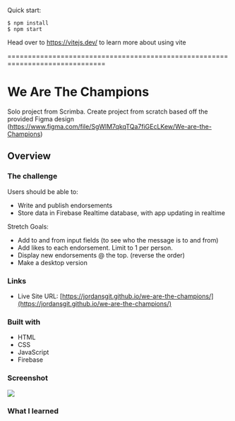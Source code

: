 Quick start:

```
$ npm install
$ npm start
````

Head over to https://vitejs.dev/ to learn more about using vite

==============================================================================

# We Are The Champions 

Solo project from Scrimba. Create project from scratch based off the provided Figma design 
(https://www.figma.com/file/SgWlM7qkqTQa7fiGEcLKew/We-are-the-Champions)

## Overview

### The challenge

Users should be able to:
- Write and publish endorsements 
- Store data in Firebase Realtime database, with app updating in realtime 

Stretch Goals: 
- Add to and from input fields (to see who the message is to and from)
- Add likes to each endorsement. Limit to 1 per person. 
- Display new endorsements @ the top. (reverse the order)
- Make a desktop version 

### Links

- Live Site URL: [https://jordansgit.github.io/we-are-the-champions/](https://jordansgit.github.io/we-are-the-champions/)

### Built with

- HTML 
- CSS 
- JavaScript
- Firebase 

### Screenshot

![](./screenshot.jpg)

### What I learned

